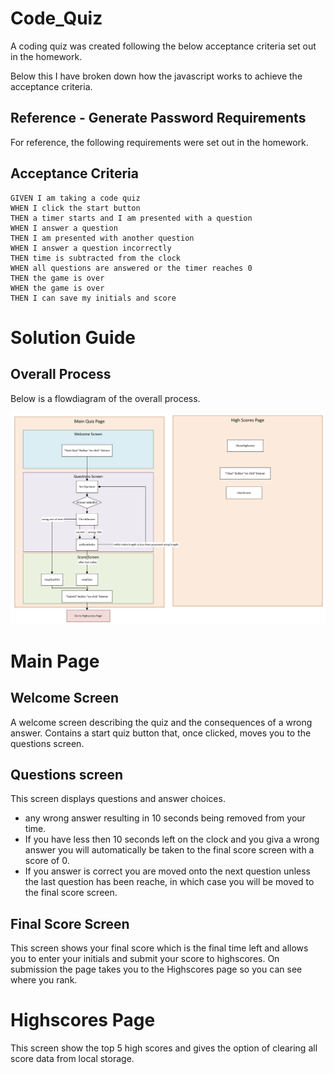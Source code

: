 # Code_Quiz

A coding quiz was created following the below acceptance criteria set out in the homework. 

Below this I have broken down how the javascript works to achieve the acceptance criteria.

## Reference - Generate Password Requirements 

For reference, the following requirements were set out in the homework.

## Acceptance Criteria

```
GIVEN I am taking a code quiz
WHEN I click the start button
THEN a timer starts and I am presented with a question
WHEN I answer a question
THEN I am presented with another question
WHEN I answer a question incorrectly
THEN time is subtracted from the clock
WHEN all questions are answered or the timer reaches 0
THEN the game is over
WHEN the game is over
THEN I can save my initials and score
```

# Solution Guide

## Overall Process

Below is a flowdiagram of the overall process.

![markdownAssets/Overall_Process.png](https://github.com/rehamilton/Code_Quiz/blob/master/markdownAssets/Overall_Process.PNG "Overall Process")

# Main Page

## Welcome Screen

A welcome screen describing the quiz and the consequences of a wrong answer. Contains a start quiz button that, once clicked, moves you to the questions screen.

## Questions screen

This screen displays questions and answer choices. 

- any wrong answer resulting in 10 seconds being removed from your time. 
- If you have less then 10 seconds left on the clock and you giva a wrong answer you will automatically be taken to the final score screen with a score of 0. 
- If you answer is correct you are moved onto the next question unless the last question has been reache, in which case you will be moved to the final score screen.

## Final Score Screen

This screen shows your final score which is the final time left and allows you to enter your initials and submit your score to highscores. On submission the page takes you to the Highscores page so you can see where you rank.

# Highscores Page

This screen show the top 5 high scores and gives the option of clearing all score data from local storage.